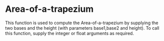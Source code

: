 # Area-of-a-trapezium
This function is used to compute the Area-of-a-trapezium by supplying the two bases and the height (with parameters base1,base2 and height).
To call this function, supply the integer or float arguments as required.
